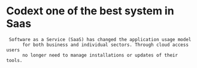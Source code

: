    # Codext one of the best system in Saas

     Software as a Service (SaaS) has changed the application usage model
          for both business and individual sectors. Through cloud access users
          no longer need to manage installations or updates of their tools.
